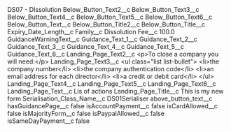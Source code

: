 <?xml version="1.0" encoding="UTF-8"?>
<CustomMetadata xmlns="http://soap.sforce.com/2006/04/metadata" xmlns:xsi="http://www.w3.org/2001/XMLSchema-instance" xmlns:xsd="http://www.w3.org/2001/XMLSchema">
    <label>DS07 - DIssolution</label>
    <values>
        <field>Below_Button_Text2__c</field>
        <value xsi:nil="true"/>
    </values>
    <values>
        <field>Below_Button_Text3__c</field>
        <value xsi:nil="true"/>
    </values>
    <values>
        <field>Below_Button_Text4__c</field>
        <value xsi:nil="true"/>
    </values>
    <values>
        <field>Below_Button_Text5__c</field>
        <value xsi:nil="true"/>
    </values>
    <values>
        <field>Below_Button_Text6__c</field>
        <value xsi:nil="true"/>
    </values>
    <values>
        <field>Below_Button_Text__c</field>
        <value xsi:nil="true"/>
    </values>
    <values>
        <field>Below_Button_Title2__c</field>
        <value xsi:nil="true"/>
    </values>
    <values>
        <field>Below_Button_Title__c</field>
        <value xsi:nil="true"/>
    </values>
    <values>
        <field>Expiry_Date_Length__c</field>
        <value xsi:nil="true"/>
    </values>
    <values>
        <field>Family__c</field>
        <value xsi:type="xsd:string">Dissolution</value>
    </values>
    <values>
        <field>Fee__c</field>
        <value xsi:type="xsd:double">100.0</value>
    </values>
    <values>
        <field>GuidanceWarningText__c</field>
        <value xsi:nil="true"/>
    </values>
    <values>
        <field>Guidance_Text_1__c</field>
        <value xsi:nil="true"/>
    </values>
    <values>
        <field>Guidance_Text_2__c</field>
        <value xsi:nil="true"/>
    </values>
    <values>
        <field>Guidance_Text_3__c</field>
        <value xsi:nil="true"/>
    </values>
    <values>
        <field>Guidance_Text_4__c</field>
        <value xsi:nil="true"/>
    </values>
    <values>
        <field>Guidance_Text_5__c</field>
        <value xsi:nil="true"/>
    </values>
    <values>
        <field>Guidance_Text_6__c</field>
        <value xsi:nil="true"/>
    </values>
    <values>
        <field>Landing_Page_Text2__c</field>
        <value xsi:type="xsd:string">&lt;p&gt;To close a company you will need:&lt;/p&gt;</value>
    </values>
    <values>
        <field>Landing_Page_Text3__c</field>
        <value xsi:type="xsd:string">&lt;ul class=&quot;list list-bullet&quot;&gt;
        &lt;li&gt;the company number&lt;/li&gt;
        &lt;li&gt;the company authentication code&lt;/li&gt;
        &lt;li&gt;an email address for each director&lt;/li&gt;
        &lt;li&gt;a credit or debit card&lt;/li&gt;
      &lt;/ul&gt;</value>
    </values>
    <values>
        <field>Landing_Page_Text4__c</field>
        <value xsi:nil="true"/>
    </values>
    <values>
        <field>Landing_Page_Text5__c</field>
        <value xsi:nil="true"/>
    </values>
    <values>
        <field>Landing_Page_Text6__c</field>
        <value xsi:nil="true"/>
    </values>
    <values>
        <field>Landing_Page_Text__c</field>
        <value xsi:type="xsd:string">Lis of actions</value>
    </values>
    <values>
        <field>Landing_Page_Title__c</field>
        <value xsi:type="xsd:string">This is my new form</value>
    </values>
    <values>
        <field>Serialisation_Class_Name__c</field>
        <value xsi:type="xsd:string">DS01Serialiser</value>
    </values>
    <values>
        <field>above_button_text__c</field>
        <value xsi:nil="true"/>
    </values>
    <values>
        <field>hasGuidancePage__c</field>
        <value xsi:type="xsd:boolean">false</value>
    </values>
    <values>
        <field>isAccountPayment__c</field>
        <value xsi:type="xsd:boolean">false</value>
    </values>
    <values>
        <field>isCardAllowed__c</field>
        <value xsi:type="xsd:boolean">false</value>
    </values>
    <values>
        <field>isMajorityForm__c</field>
        <value xsi:type="xsd:boolean">false</value>
    </values>
    <values>
        <field>isPaypalAllowed__c</field>
        <value xsi:type="xsd:boolean">false</value>
    </values>
    <values>
        <field>isSameDayPayment__c</field>
        <value xsi:type="xsd:boolean">false</value>
    </values>
</CustomMetadata>
